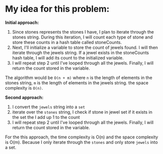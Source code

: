 # My idea for this problem:

**Initial approach:**
1. Since stones represents the stones I have, I plan to iterate through the stones string. During this iteration, I will count each type of stone and store these counts in a hash table called stoneCounts.
2. Next, I'll initialize a variable to store the count of jewels found. I will then iterate through the jewels string. If a jewel exists in the stoneCounts hash table, I will add its count to the initialized variable.
3. I will repeat step 2 until I've looped through all the jewels. Finally, I will return the count stored in the variable.

The algorithm would be `O(n + m)` where `n` is the length of elements in the stones string, `m` is the length of elements in the jewels string. the space complexity is `O(n)`.


**Second approach:**
1. I convert the `jewels` string into a `set`
2. iterate over the `stones` string, I check if stone in jewel set if it exists in the set the I add up 1 to the count
3. I will repeat step 2 until I've looped through all the jewels. Finally, I will return the count stored in the variable.

For the this approach, the time complexity is O(n) and the space complexity is O(m). Because I only iterate through the `stones` and only store `jewels` into a set.